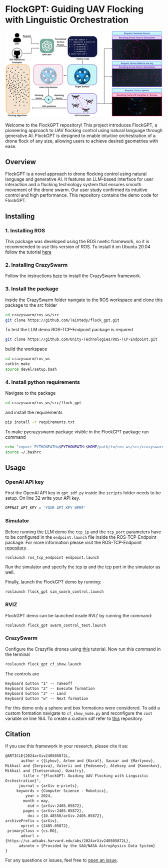 # FlockGPT: Guiding UAV Flocking with Linguistic Orchestration

![System Architecture](images/teaser_new_short.png)

Welcome to the FlockGPT repository! This project introduces FlockGPT, a pioneering approach to UAV flocking control using natural language through generative AI. FlockGPT is designed to enable intuitive orchestration of a drone flock of any size, allowing users to achieve desired geometries with ease.

## Overview 
FlockGPT is a novel approach to drone flocking control using natural language and generative AI. It features an LLM-based interface for user interaction and a flocking technology system that ensures smooth movement of the drone swarm. Our user study confirmed its intuitive control and high performance. This repository contains the demo code for FlockGPT.

## Installing

### 1. Installing ROS
This package was developed using the ROS noetic framework, so it is recommended to use this version of ROS. To install it on Ubuntu 20.04 follow the tutorial [here](http://wiki.ros.org/noetic/Installation/Ubuntu) 

### 2. Installing CrazySwarm
Follow the instructions [here](https://crazyswarm.readthedocs.io/en/latest/installation.html) to install the CrazySwarm framework.

### 3. Install the package
Inside the CrazySwarm folder navigate to the ROS workspace and clone this package to the src folder

```bash
cd crazyswarm/ros_ws/src
git clone https://github.com/Taintedy/flock_gpt.git
```

To test the LLM demo ROS-TCP-Endpoint package is required

```bash
git clone https://github.com/Unity-Technologies/ROS-TCP-Endpoint.git
```

build the workspace

```bash
cd crazyswarm/ros_ws
catkin_make
source devel/setup.bash
```

### 4. Install python requirements
Navigate to the package
```bash
cd crazyswarm/ros_ws/src/flock_gpt
```
and install the requirements
```bash
pip install -r requirements.txt
```

To make pycrazyswarm package visible in the FlockGPT package run command

```bash
echo "export PYTHONPATH=$PYTHONPATH:$HOME/path/to/ros_ws/src/crazyswarm/scripts" >> ~/.bashrc
source ~/.bashrc
```


## Usage

### OpenAI API key

First the OpenAI API key in `gpt_sdf.py` inside the `scripts` folder needs to be setup. On line 32 write your API key.

```python
OPENAI_API_KEY = 'YOUR API KEY HERE'
```

### Simulator

Before running the LLM demo the `tcp_ip` and the `tcp_port` parameters have to be configured in the `endpoint.launch` file inside the ROS-TCP-Endpoint package. For more information please visit the ROS-TCP-Endpoint [repository](https://github.com/Unity-Technologies/ROS-TCP-Endpoint) .

```bash
roslaunch ros_tcp_endpoint endpoint.launch
```

Run the simulator and specify the tcp ip and the tcp port in the simulator as well.

Finally, launch the FlockGPT demo by running:

```bash
roslaunch flock_gpt sim_swarm_control.launch
```

### RVIZ

FlockGPT demo can be launched inside RVIZ by running the command:

```bash
roslaunch flock_gpt swarm_control_test.launch
```

### CrazySwarm 

Configure the Crazyflie drones using [this](https://crazyswarm.readthedocs.io/en/latest/configuration.html) tutorial.
Now run this command in the terminal


```bash
roslaunch flock_gpt cf_show.launch
```

The controls are

```
Keyboard button "1" -- Takeoff
Keyboard button "2" -- Execute formation
Keyboard button "3" -- Land
Keyboard button "w" -- Next formation
```

For this demo only a sphere and box formations were considered. To add a custom formation navigate to `cf_show_node.py` and reconfigure the `cost` variable on line 164. To create a custom sdf refer to [this](https://github.com/fogleman/sdf) repository.



## Citation

If you use this framework in your research, please cite it as:

```
@ARTICLE{2024arXiv240505872L,
       author = {{Lykov}, Artem and {Karaf}, Sausar and {Martynov}, Mikhail and {Serpiva}, Valerii and {Fedoseev}, Aleksey and {Konenkov}, Mikhail and {Tsetserukou}, Dzmitry},
        title = "{FlockGPT: Guiding UAV Flocking with Linguistic Orchestration}",
      journal = {arXiv e-prints},
     keywords = {Computer Science - Robotics},
         year = 2024,
        month = may,
          eid = {arXiv:2405.05872},
        pages = {arXiv:2405.05872},
          doi = {10.48550/arXiv.2405.05872},
archivePrefix = {arXiv},
       eprint = {2405.05872},
 primaryClass = {cs.RO},
       adsurl = {https://ui.adsabs.harvard.edu/abs/2024arXiv240505872L},
      adsnote = {Provided by the SAO/NASA Astrophysics Data System}
}
```

For any questions or issues, feel free to [open an issue](https://github.com/Taintedy/flock_gpt/issues).
